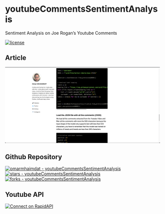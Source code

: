 # youtubeCommentsSentimentAnalysis
Sentiment Analysis on Joe Rogan’s Youtube Comments


[![license](https://badgen.net/badge/license/MIT/blue)](article)

## Article

[![Open the article](article.png)](https://heartbeat.fritz.ai/face-recognition-and-detection-on-ios-using-native-swift-code-core-ml-and-arkit-feed10c468da)


## Github Repository

[![omarmhaimdat - youtubeCommentsSentimentAnalysis](https://img.shields.io/static/v1?label=omarmhaimdat&message=youtubeCommentsSentimentAnalysis&color=blue&logo=github)](https://github.com/omarmhaimdat/youtubeCommentsSentimentAnalysis "Go to GitHub repo")
[![stars - youtubeCommentsSentimentAnalysis](https://img.shields.io/github/stars/omarmhaimdat/youtubeCommentsSentimentAnalysis?style=social)](https://github.com/omarmhaimdat/youtubeCommentsSentimentAnalysis)
[![forks - youtubeCommentsSentimentAnalysis](https://img.shields.io/github/forks/omarmhaimdat/youtubeCommentsSentimentAnalysis?style=social)](https://github.com/omarmhaimdat/youtubeCommentsSentimentAnalysis)

## Youtube API

<a href="https://rapidapi.com/omarmhaimdat/api/youtube-search6/" target="_blank">
<img src="https://files.readme.io/7002e7f-c563a12-rapidapi-badge-dark.png" width="215" alt="Connect on RapidAPI">
</a>